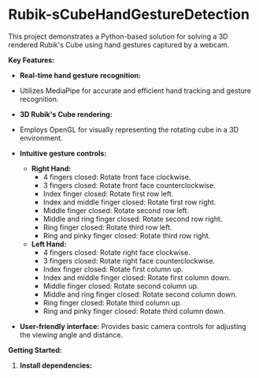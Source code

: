 # Rubik-sCubeHandGestureDetection
This project demonstrates a Python-based solution for solving a 3D rendered Rubik's Cube using hand gestures captured by a webcam.  

**Key Features:**

* **Real-time hand gesture recognition:**
* Utilizes MediaPipe for accurate and efficient hand tracking and gesture recognition.
* **3D Rubik's Cube rendering:**
* Employs OpenGL for visually representing the rotating cube in a 3D environment.
  
* **Intuitive gesture controls:** 
    * **Right Hand:**
        * 4 fingers closed: Rotate front face clockwise.
        * 3 fingers closed: Rotate front face counterclockwise.
        * Index finger closed: Rotate first row left.
        * Index and middle finger closed: Rotate first row right.
        * Middle finger closed: Rotate second row left.
        * Middle and ring finger closed: Rotate second row right.
        * Ring finger closed: Rotate third row left.
        * Ring and pinky finger closed: Rotate third row right.
    * **Left Hand:**
        * 4 fingers closed: Rotate right face clockwise.
        * 3 fingers closed: Rotate right face counterclockwise.
        * Index finger closed: Rotate first column up.
        * Index and middle finger closed: Rotate first column down.
        * Middle finger closed: Rotate second column up.
        * Middle and ring finger closed: Rotate second column down.
        * Ring finger closed: Rotate third column up.
        * Ring and pinky finger closed: Rotate third column down.
* **User-friendly interface:** Provides basic camera controls for adjusting the viewing angle and distance.

**Getting Started:**

1. **Install dependencies:**
   ```bash

